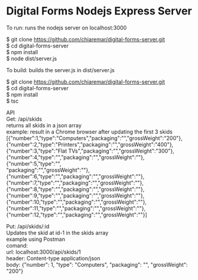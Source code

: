 # Digital Forms Nodejs Express Server

To run: runs the nodejs server on localhost:3000

$ git clone https://github.com/chiaremar/digital-forms-server.git  
$ cd digital-forms-server  
$ npm install  
$ node dist/server.js  

To build: builds the server.js in dist/server.js

$ git clone https://github.com/chiaremar/digital-forms-server.git  
$ cd digital-forms-server  
$ npm install  
$ tsc  

API   
Get: /api/skids   
returns all skids in a json array  
example: result in a Chrome browser after updating the first 3 skids  
[{"number":1,"type":"Computers","packaging":"","grossWeight":"200"},  
{"number":2,"type":"Printers","packaging":"","grossWeight":"400"},  
{"number":3,"type":"Flat TVs","packaging":"","grossWeight":"300"},  
{"number":4,"type":"","packaging":"","grossWeight":""},{"number":5,"type":"",  
"packaging":"","grossWeight":""},{"number":6,"type":"","packaging":"","grossWeight":""},  
{"number":7,"type":"","packaging":"","grossWeight":""},  
{"number":8,"type":"","packaging":"","grossWeight":""},  
{"number":9,"type":"","packaging":"","grossWeight":""},  
{"number":10,"type":"","packaging":"","grossWeight":""},  
{"number":11,"type":"","packaging":"","grossWeight":""},  
{"number":12,"type":"","packaging":"","grossWeight":""}]  

Put: /api/skids/:id  
Updates the skid at id-1 in the skids array  
example using Postman  
comand:  
url: localhost:3000/api/skids/1  
header: Content-type application/json  
body: {"number": 1, "type": "Computers", "packaging": "", "grossWeight": "200"}  

